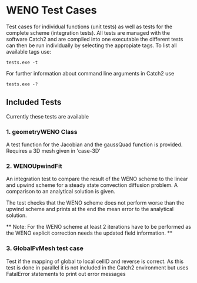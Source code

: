 # WENO Test Cases

Test cases for individual functions (unit tests) as well as 
tests for the complete scheme (integration tests). All tests are 
managed with the software Catch2 and are compiled into one executable
the different tests can then be run individually by selecting the 
appropiate tags. To list all available tags use:

    tests.exe -t 

For further information about command line arguments in Catch2 use 

    tests.exe -?

## Included Tests

Currently these tests are available

### 1. geometryWENO Class

A test function for the Jacobian and the gaussQuad function is provided.
Requires a 3D mesh given in 'case-3D'

### 2. WENOUpwindFit

An integration test to compare the result of the WENO scheme to the linear
and upwind scheme for a steady state convection diffusion problem. A comparison
to an analytical solution is given.

The test checks that the WENO scheme does not perform worse than the upwind scheme
and prints at the end the mean error to the analytical solution. 

** Note: For the WENO scheme at least 2 iterations have to be performed as the WENO
         explicit correction needs the updated field information. **

### 3. GlobalFvMesh test case

Test if the mapping of global to local cellID and reverse is correct. As this test
is done in parallel it is not included in the Catch2 environment but uses 
FatalError statements to print out error messages

